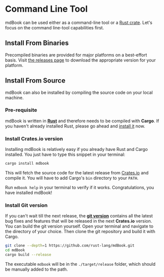 # Command Line Tool

mdBook can be used either as a command-line tool or a [Rust
crate](https://crates.io/crates/mdbook). Let's focus on the command line-tool
capabilities first.

## Install From Binaries

Precompiled binaries are provided for major platforms on a best-effort basis.
Visit [the releases page](https://github.com/rust-lang/mdBook/releases)
to download the appropriate version for your platform.

## Install From Source

mdBook can also be installed by compiling the source code on your local machine.

### Pre-requisite

mdBook is written in **[Rust](https://www.rust-lang.org/)** and therefore needs
to be compiled with **Cargo**. If you haven't already installed Rust, please go
ahead and [install it](https://www.rust-lang.org/tools/install) now.

### Install Crates.io version

Installing mdBook is relatively easy if you already have Rust and Cargo
installed. You just have to type this snippet in your terminal:

```bash
cargo install mdbook
```

This will fetch the source code for the latest release from
[Crates.io](https://crates.io/) and compile it. You will have to add Cargo's
`bin` directory to your `PATH`.

Run `mdbook help` in your terminal to verify if it works. Congratulations, you
have installed mdBook!


### Install Git version
If you can't wait till the next release, the
**[git version](https://github.com/rust-lang/mdBook)** contains all the latest bug fixes and
features that will be released in the next **Crates.io** version. You can build the git
version yourself. Open your terminal and navigate to the directory of your
choice. Then clone the git repository and build it with Cargo.

```bash
git clone --depth=1 https://github.com/rust-lang/mdBook.git
cd mdBook
cargo build --release
```

The executable `mdbook` will be in the `./target/release` folder, which should be
manually added to the path.
